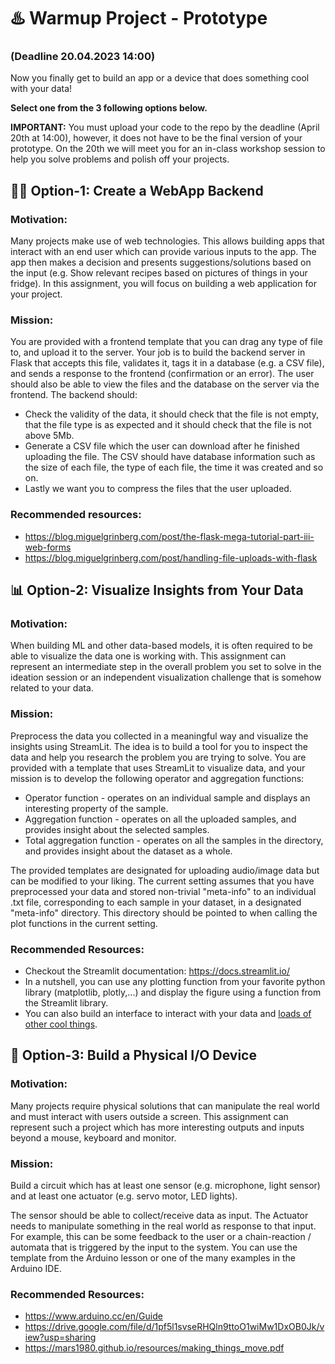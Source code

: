 # ♨️ Warmup Project - Prototype
### (Deadline 20.04.2023 14:00)

Now you finally get to build an app or a device that does something cool with your data!

**Select one from the 3 following options below.**

**IMPORTANT:** You must upload your code to the repo by the deadline (April 20th at 14:00), however, it does not have to be the final version of your prototype. On the 20th we will meet you for an in-class workshop session to help you solve problems and polish off your projects.

## 👨‍💻 Option-1: Create a WebApp Backend
### Motivation:
Many projects make use of web technologies. This allows building apps that interact with an end user which can provide various inputs to the app. The app then makes a decision and presents suggestions/solutions based on the input (e.g. Show relevant recipes based on pictures of things in your fridge). In this assignment, you will focus on building a web application for your project.
### Mission:
You are provided with a frontend template that you can drag any type of file to, and upload it to the server. Your job is to build the backend server in Flask that accepts this file, validates it, tags it in a database (e.g. a CSV file), and sends a response to the frontend (confirmation or an error). The user should also be able to view the files and the database on the server via the frontend.
The backend should: 
* Check the validity of the data, it should check that the file is not empty, that the file type is as expected and it should check that the file is not above 5Mb.
* Generate a CSV file which the user can download after he finished uploading the file. The CSV should have database information such as the size of each file, the type of each file, the time it was created and so on.
* Lastly we want you to compress the files that the user uploaded. 
### Recommended resources:
* https://blog.miguelgrinberg.com/post/the-flask-mega-tutorial-part-iii-web-forms 
* https://blog.miguelgrinberg.com/post/handling-file-uploads-with-flask 
## 📊 Option-2: Visualize Insights from Your Data
### Motivation:
When building ML and other data-based models, it is often required to be able to visualize the data one is working with. This assignment can represent an intermediate step in the overall problem you set to solve in the ideation session or an independent visualization challenge that is somehow related to your data.
### Mission:
Preprocess the data you collected in a meaningful way and visualize the insights using StreamLit. The idea is to build a tool for you to inspect the data and help you research the problem you are trying to solve. You are provided with a template that uses StreamLit to visualize data, and your mission is to develop the following operator and aggregation functions:
* Operator function - operates on an individual sample and displays an interesting property of the sample.
* Aggregation function - operates on all the uploaded samples, and provides insight about the selected samples.
* Total aggregation function - operates on all the samples in the directory, and provides insight about the dataset as a whole.

The provided templates are designated for uploading audio/image data but can be modified to your liking. The current setting assumes that you have preprocessed your data and stored non-trivial "meta-info" to an individual .txt file, corresponding to each sample in your dataset, in a designated "meta-info" directory. This directory should be pointed to when calling the plot functions in the current setting.
### Recommended Resources:
* Checkout the Streamlit documentation: https://docs.streamlit.io/
* In a nutshell, you can use any plotting function from your favorite python library (matplotlib, plotly,...) and display the figure using a function from the Streamlit library.
* You can also build an interface to interact with your data and [loads of other cool things](https://streamlit.io/gallery).
## 🤖 Option-3: Build a Physical I/O Device
### Motivation:
Many projects require physical solutions that can manipulate the real world and must interact with users outside a screen. This assignment can represent such a project which has more interesting outputs and inputs beyond a mouse, keyboard and monitor.
### Mission:
Build a circuit which has at least one sensor (e.g. microphone, light sensor) and at least one actuator (e.g. servo motor, LED lights).

The sensor should be able to collect/receive data as input. The Actuator needs to manipulate something in the real world as response to that input. For example, this can be some feedback to the user or a chain-reaction / automata that is triggered by the input to the system. You can use the template from the Arduino lesson or one of the many examples in the Arduino IDE.
### Recommended Resources:
* https://www.arduino.cc/en/Guide 
* https://drive.google.com/file/d/1pf5l1svseRHQln9ttoO1wiMw1DxOB0Jk/view?usp=sharing 
* https://mars1980.github.io/resources/making_things_move.pdf 


